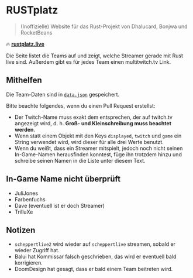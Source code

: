 # RUSTplatz
> (Inoffizielle) Website für das Rust-Projekt von Dhalucard, Bonjwa und RocketBeans

:fire: [**rustplatz.live**](https://rustplatz.live)

Die Seite listet die Teams auf und zeigt, welche Streamer gerade mit Rust live sind.
Außerdem gibt es für jedes Team einen multitwitch.tv Link.

## Mithelfen

Die Team-Daten sind in [`data.json`](./data.json) gespeichert.

Bitte beachte folgendes, wenn du einen Pull Request erstellst:
- Der Twitch-Name muss exakt dem entsprechen, der auf twitch.tv angezeigt wird,
  d. h. **Groß- und Kleinschreibung muss beachtet werden**.
- Wenn statt einem Objekt mit den Keys `displayed`, `twitch` und `game` ein String verwendet wird,
  wird dieser für alle drei Werte benutzt.
- Wenn du weißt, dass ein Streamer mitspielt, jedoch noch nicht seinen In-Game-Namen herausfinden konntest,
  füge ihn trotzdem hinzu und schreibe seinen Namen in die Liste unter diesem Text.

## In-Game Name nicht überprüft
- JuliJones
- Farbenfuchs
- Dave (eventuell ist er doch Streamer)
- TrilluXe

## Notizen

- `scheppertlive2` wird wieder auf `scheppertlive` streamen, sobald er wieder Zugriff hat.
- Balui hat Kommissar falsch geschrieben, das wird er eventuell bald korrigieren.
- DoomDesign hat gesagt, dass er bald einem Team beitreten wird.
